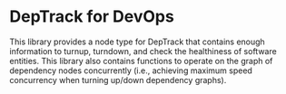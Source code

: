 DepTrack for DevOps
===================

This library provides a node type for DepTrack that contains enough information
to turnup, turndown, and check the healthiness of software entities. This
library also contains functions to operate on the graph of dependency nodes
concurrently (i.e., achieving maximum speed concurrency when turning up/down
dependency graphs).
